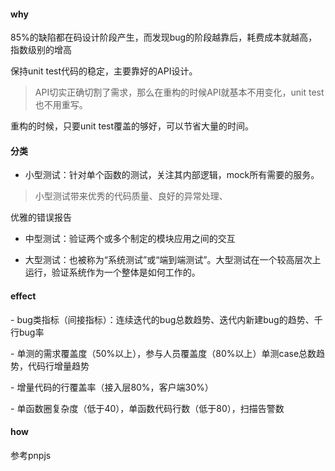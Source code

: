 #### why

85%的缺陷都在码设计阶段产生，而发现bug的阶段越靠后，耗费成本就越高，指数级别的增高





保持unit test代码的稳定，主要靠好的API设计。

> API切实正确切割了需求，那么在重构的时候API就基本不用变化，unit test也不用重写。



重构的时候，只要unit test覆盖的够好，可以节省大量的时间。



#### 分类

- 小型测试：针对单个函数的测试，关注其内部逻辑，mock所有需要的服务。

> 小型测试带来优秀的代码质量、良好的异常处理、

优雅的错误报告

- 中型测试：验证两个或多个制定的模块应用之间的交互

- 大型测试：也被称为“系统测试”或“端到端测试”。大型测试在一个较高层次上运行，验证系统作为一个整体是如何工作的。





#### effect

\- bug类指标（间接指标）：连续迭代的bug总数趋势、迭代内新建bug的趋势、千行bug率

\- 单测的需求覆盖度（50%以上），参与人员覆盖度（80%以上）单测case总数趋势，代码行增量趋势

\- 增量代码的行覆盖率（接入层80%，客户端30%）

\- 单函数圈复杂度（低于40），单函数代码行数（低于80），扫描告警数



#### how

参考pnpjs
